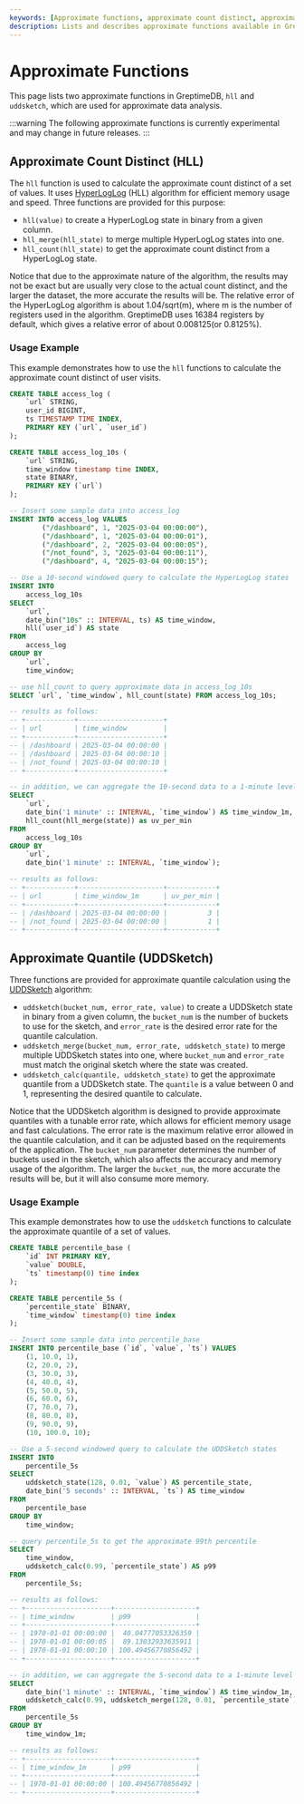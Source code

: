 ```yaml
---
keywords: [Approximate functions, approximate count distinct, approximate quantile, SQL functions]
description: Lists and describes approximate functions available in GreptimeDB, including their usage and examples.
---
```


# Approximate Functions

This page lists two approximate functions in GreptimeDB, `hll` and `uddsketch`, which are used for approximate data analysis.

:::warning
The following approximate functions is currently experimental and may change in future releases.
:::

## Approximate Count Distinct (HLL)

The `hll` function is used to calculate the approximate count distinct of a set of values. It uses [HyperLogLog](https://algo.inria.fr/flajolet/Publications/FlFuGaMe07.pdf) (HLL) algorithm for efficient memory usage and speed. Three functions are provided for this purpose:
- `hll(value)` to create a HyperLogLog state in binary from a given column.
- `hll_merge(hll_state)` to merge multiple HyperLogLog states into one.
- `hll_count(hll_state)` to get the approximate count distinct from a HyperLogLog state.

Notice that due to the approximate nature of the algorithm, the results may not be exact but are usually very close to the actual count distinct, and the larger the dataset, the more accurate the results will be. The relative error of the HyperLogLog algorithm is about 1.04/sqrt(m), where m is the number of registers used in the algorithm. GreptimeDB uses 16384 registers by default, which gives a relative error of about 0.008125(or 0.8125%).

### Usage Example
This example demonstrates how to use the `hll` functions to calculate the approximate count distinct of user visits.

```sql
CREATE TABLE access_log (
    `url` STRING,
    user_id BIGINT,
    ts TIMESTAMP TIME INDEX,
    PRIMARY KEY (`url`, `user_id`)
);

CREATE TABLE access_log_10s (
    `url` STRING,
    time_window timestamp time INDEX,
    state BINARY,
    PRIMARY KEY (`url`)
);

-- Insert some sample data into access_log
INSERT INTO access_log VALUES
        ("/dashboard", 1, "2025-03-04 00:00:00"),
        ("/dashboard", 1, "2025-03-04 00:00:01"),
        ("/dashboard", 2, "2025-03-04 00:00:05"),
        ("/not_found", 3, "2025-03-04 00:00:11"),
        ("/dashboard", 4, "2025-03-04 00:00:15");

-- Use a 10-second windowed query to calculate the HyperLogLog states
INSERT INTO
    access_log_10s
SELECT
    `url`,
    date_bin("10s" :: INTERVAL, ts) AS time_window,
    hll(`user_id`) AS state
FROM
    access_log
GROUP BY
    `url`,
    time_window;

-- use hll_count to query approximate data in access_log_10s
SELECT `url`, `time_window`, hll_count(state) FROM access_log_10s;

-- results as follows:
-- +------------+---------------------+
-- | url        | time_window         |
-- +------------+---------------------+
-- | /dashboard | 2025-03-04 00:00:00 |
-- | /dashboard | 2025-03-04 00:00:10 |
-- | /not_found | 2025-03-04 00:00:10 |
-- +------------+---------------------+

-- in addition, we can aggregate the 10-second data to a 1-minute level by merging the HyperLogLog states using `hll_merge`.
SELECT
    `url`,
    date_bin('1 minute' :: INTERVAL, `time_window`) AS time_window_1m,
    hll_count(hll_merge(state)) as uv_per_min
FROM
    access_log_10s
GROUP BY
    `url`,
    date_bin('1 minute' :: INTERVAL, `time_window`);

-- results as follows:
-- +------------+---------------------+------------+
-- | url        | time_window_1m      | uv_per_min |
-- +------------+---------------------+------------+
-- | /dashboard | 2025-03-04 00:00:00 |          3 |
-- | /not_found | 2025-03-04 00:00:00 |          1 |
-- +------------+---------------------+------------+
```

## Approximate Quantile (UDDSketch)

Three functions are provided for approximate quantile calculation using the [UDDSketch](https://arxiv.org/abs/2004.08604) algorithm:
- `uddsketch(bucket_num, error_rate, value)` to create a UDDSketch state in binary from a given column, the `bucket_num` is the number of buckets to use for the sketch, and `error_rate` is the desired error rate for the quantile calculation.
- `uddsketch_merge(bucket_num, error_rate, uddsketch_state)` to merge multiple UDDSketch states into one, where `bucket_num` and `error_rate` must match the original sketch where the state was created.
- `uddsketch_calc(quantile, uddsketch_state)` to get the approximate quantile from a UDDSketch state. The `quantile` is a value between 0 and 1, representing the desired quantile to calculate.

Notice that the UDDSketch algorithm is designed to provide approximate quantiles with a tunable error rate, which allows for efficient memory usage and fast calculations. The error rate is the maximum relative error allowed in the quantile calculation, and it can be adjusted based on the requirements of the application. The `bucket_num` parameter determines the number of buckets used in the sketch, which also affects the accuracy and memory usage of the algorithm. The larger the `bucket_num`, the more accurate the results will be, but it will also consume more memory.

### Usage Example
This example demonstrates how to use the `uddsketch` functions to calculate the approximate quantile of a set of values.

```sql
CREATE TABLE percentile_base (
    `id` INT PRIMARY KEY,
    `value` DOUBLE,
    `ts` timestamp(0) time index
);

CREATE TABLE percentile_5s (
    `percentile_state` BINARY,
    `time_window` timestamp(0) time index
);

-- Insert some sample data into percentile_base
INSERT INTO percentile_base (`id`, `value`, `ts`) VALUES
    (1, 10.0, 1),
    (2, 20.0, 2),
    (3, 30.0, 3),
    (4, 40.0, 4),
    (5, 50.0, 5),
    (6, 60.0, 6),
    (7, 70.0, 7),
    (8, 80.0, 8),
    (9, 90.0, 9),
    (10, 100.0, 10);

-- Use a 5-second windowed query to calculate the UDDSketch states
INSERT INTO
    percentile_5s
SELECT
    uddsketch_state(128, 0.01, `value`) AS percentile_state,
    date_bin('5 seconds' :: INTERVAL, `ts`) AS time_window
FROM
    percentile_base
GROUP BY
    time_window;

-- query percentile_5s to get the approximate 99th percentile
SELECT
    time_window,
    uddsketch_calc(0.99, `percentile_state`) AS p99
FROM
    percentile_5s;

-- results as follows:
-- +---------------------+--------------------+
-- | time_window         | p99                |
-- +---------------------+--------------------+
-- | 1970-01-01 00:00:00 |  40.04777053326359 |
-- | 1970-01-01 00:00:05 |  89.13032933635911 |
-- | 1970-01-01 00:00:10 | 100.49456770856492 |
-- +---------------------+--------------------+

-- in addition, we can aggregate the 5-second data to a 1-minute level by merging the UDDSketch states using `uddsketch_merge`.
SELECT
    date_bin('1 minute' :: INTERVAL, `time_window`) AS time_window_1m,
    uddsketch_calc(0.99, uddsketch_merge(128, 0.01, `percentile_state`)) AS p99
FROM
    percentile_5s
GROUP BY
    time_window_1m;

-- results as follows:
-- +---------------------+--------------------+
-- | time_window_1m      | p99                |
-- +---------------------+--------------------+
-- | 1970-01-01 00:00:00 | 100.49456770856492 |
-- +---------------------+--------------------+
```